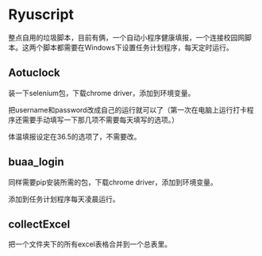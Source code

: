 # Ryuscript
整点自用的垃圾脚本，目前有俩，一个自动小程序健康填报，一个连接校园网脚本。这两个脚本都需要在Windows下设置任务计划程序，每天定时运行。

## Aotuclock

装一下selenium包，下载chrome driver，添加到环境变量。

把username和password改成自己的运行就可以了（第一次在电脑上运行打卡程序还需要手动填写一下那几项不需要每天填写的选项。）

体温填报设定在36.5的选项了，不需要改。

## buaa_login

同样需要pip安装所需的包，下载chrome driver，添加到环境变量。

添加到任务计划程序每天凌晨运行。

## collectExcel

把一个文件夹下的所有excel表格合并到一个总表里。
